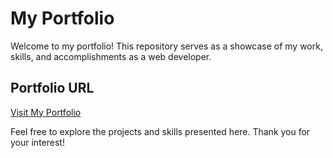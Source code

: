 # My Portfolio

Welcome to my portfolio! This repository serves as a showcase of my work, skills, and accomplishments as a web developer.

## Portfolio URL

[Visit My Portfolio](http://chouenji.netlify.app/)

Feel free to explore the projects and skills presented here. Thank you for your interest!
